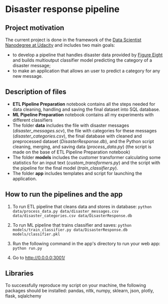 # Disaster response pipeline

## Project motivation 

The current project is done in the framework of the [Data Scientist Nanodegree at Udacity](https://www.udacity.com/course/data-scientist-nanodegree--nd025) and includes two main goals:
- to develop a pipeline that handles disaster data provided by [Figure Eight](https://appen.com/) and builds multioutput classifier model predicting the category of a disaster message;
- to make an application that allows an user to predict a category for any new message. 

## Description of files

- **ETL Pipeline Preparation** notebook contains all the steps needed for data cleaning, handling and saving the final dataset into SQL database. 
- **ML Pipeline Preparation** notebook contains all my experiments with different classifiers
- The folder **data** includes the file with disaster messages (*disaster_messages.scv*), the file with categories for these messages (*disaster_categories.csv*), the final database with cleaned and preprocessed dataset (*DisasterResponse.db*), and the Python script cleaning, merging, and saving data (*process_data.py*) (the script is made on the base of ETL Pipeline Preparation notebook)
- The folder **models** includes the customer transformer calculating some statistics for an input text (*custom_transformers.py*) and the script with the pipeline for the final model (*train_classifier.py*).
- The folder **app** includes templates and script for launching the application.

## How to run the pipelines and the app

1) To run ETL pipeline that cleans data and stores in database:
`python data/process_data.py data/disaster_messages.csv data/disaster_categories.csv data/DisasterResponse.db`

2) To run ML pipeline that trains classifier and saves:
`python models/train_classifier.py data/DisasterResponse.db models/classifier.pkl`

3) Run the following command in the app's directory to run your web app:
`python run.py`

4) Go to http://0.0.0.0:3001/

## Libraries

To successfully reproduce my script on your machine, the following packages should be installed: pandas, nltk, numpy, sklearn, json, plotly, flask, sqlalchemy
